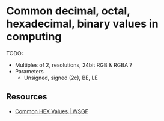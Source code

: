 # Common decimal, octal, hexadecimal, binary values in computing

TODO:

-   Multiples of 2, resolutions, 24bit RGB & RGBA ?
-   Parameters
    -   Unsigned, signed (2c), BE, LE

## Resources

-   [Common HEX Values | WSGF](https://www.wsgf.org/article/common-hex-values)
